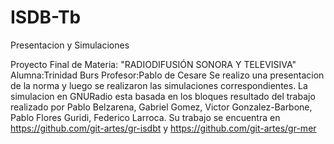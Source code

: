 # ISDB-Tb
Presentacion y Simulaciones

Proyecto Final de Materia: "RADIODIFUSIÓN SONORA Y TELEVISIVA"
Alumna:Trinidad Burs
Profesor:Pablo de Cesare
Se realizo una presentacion de la norma y luego se realizaron las simulaciones correspondientes.
La simulacion en GNURadio esta basada en los bloques resultado del trabajo realizado por Pablo Belzarena, Gabriel Gomez, Victor Gonzalez-Barbone, Pablo Flores Guridi, Federico Larroca. Su trabajo se encuentra en https://github.com/git-artes/gr-isdbt y https://github.com/git-artes/gr-mer
